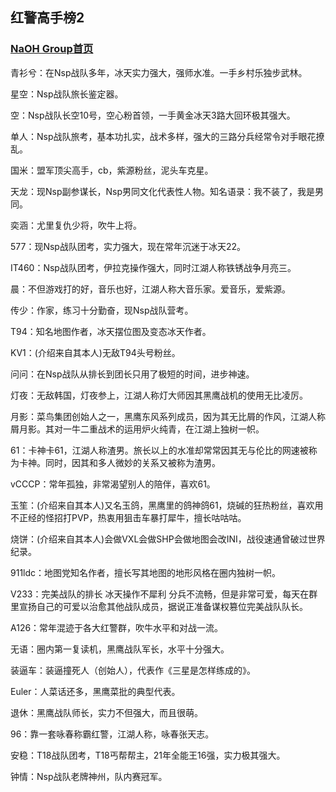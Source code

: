 ## 红警高手榜2

### [NaOH Group首页](index.md)

青衫兮：在Nsp战队多年，冰天实力强大，强师水准。一手乡村乐独步武林。

星空：Nsp战队旅长鉴定器。

空：Nsp战队长空10号，空心粉首领，一手黄金冰天3路大回环极其强大。

单人：Nsp战队旅考，基本功扎实，战术多样，强大的三路分兵经常令对手眼花撩乱。

国米：盟军顶尖高手，cb，紫源粉丝，泥头车克星。

天龙：现Nsp副参谋长，Nsp男同文化代表性人物。知名语录：我不装了，我是男同。

奕涵：尤里复仇少将，吹牛上将。

577：现Nsp战队团考，实力强大，现在常年沉迷于冰天22。

IT460：Nsp战队团考，伊拉克操作强大，同时江湖人称铁锈战争月亮三。

晨：不但游戏打的好，音乐也好，江湖人称大音乐家。爱音乐，爱紫源。

传少：作家，练习十分勤奋，现Nsp战队营考。

T94：知名地图作者，冰天摆位图及变态冰天作者。

KV1：(介绍来自其本人)无敌T94头号粉丝。

问问：在Nsp战队从排长到团长只用了极短的时间，进步神速。

灯夜：无敌韩国，灯夜参上，江湖人称灯大师因其黑鹰战机的使用无比凌厉。

月影：菜鸟集团创始人之一，黑鹰东风系列成员，因为其无比屑的作风，江湖人称屑月影。其对一牛二重战术的运用炉火纯青，在江湖上独树一帜。

61：卡神卡61，江湖人称渣男。旅长以上的水准却常常因其无与伦比的网速被称为卡神。同时，因其和多人微妙的关系又被称为渣男。

vCCCP：常年孤独，非常渴望别人的陪伴，喜欢61。

玉笙：(介绍来自其本人)又名玉鸽，黑鹰里的鸽神鸽61，烧碱的狂热粉丝，喜欢用不正经的怪招打PVP，热衷用狙击车暴打犀牛，擅长咕咕咕。

烧饼：(介绍来自其本人)会做VXL会做SHP会做地图会改INI，战役速通曾破过世界纪录。

911ldc：地图党知名作者，擅长写其地图的地形风格在圈内独树一帜。

V233：完美战队的排长 冰天操作不犀利 分兵不流畅，但是非常可爱，每天在群里宣扬自己的可爱以治愈其他战队成员，据说正准备谋权篡位完美战队队长。

A126：常年混迹于各大红警群，吹牛水平和对战一流。

无语：圈内第一复读机，黑鹰战队军长，水平十分强大。

装逼车：装逼撞死人（创始人），代表作《三星是怎样练成的》。

Euler：人菜话还多，黑鹰菜批的典型代表。

退休：黑鹰战队师长，实力不但强大，而且很萌。

96：靠一套咏春称霸红警，江湖人称，咏春张天志。

安稳：T18战队团考，T18丐帮帮主，21年全能王16强，实力极其强大。

钟情：Nsp战队老牌神州，队内赛冠军。
